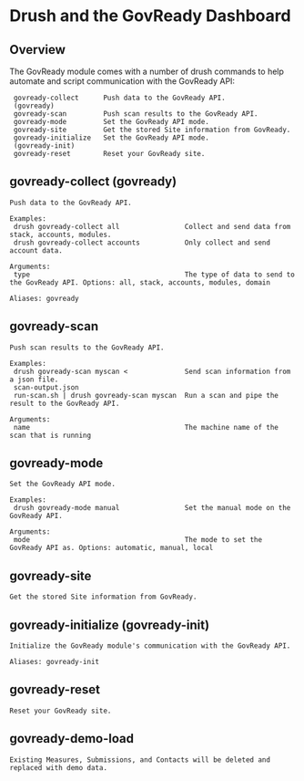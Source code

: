 # Drush and the GovReady Dashboard

## Overview
The GovReady module comes with a number of drush commands to help automate and
script communication with the GovReady API:

```
 govready-collect      Push data to the GovReady API.                 
 (govready)                                                           
 govready-scan         Push scan results to the GovReady API.         
 govready-mode         Set the GovReady API mode.                     
 govready-site         Get the stored Site information from GovReady.
 govready-initialize   Set the GovReady API mode.                     
 (govready-init)   
 govready-reset        Reset your GovReady site.                      
```


## govready-collect (govready)
```
Push data to the GovReady API.

Examples:
 drush govready-collect all                Collect and send data from stack, accounts, modules. 
 drush govready-collect accounts           Only collect and send account data.

Arguments:
 type                                      The type of data to send to the GovReady API. Options: all, stack, accounts, modules, domain

Aliases: govready
```

## govready-scan
```
Push scan results to the GovReady API.

Examples:
 drush govready-scan myscan <              Send scan information from a json file.             
 scan-output.json                                                                              
 run-scan.sh | drush govready-scan myscan  Run a scan and pipe the result to the GovReady API.

Arguments:
 name                                      The machine name of the scan that is running
```


## govready-mode
```
Set the GovReady API mode.

Examples:
 drush govready-mode manual                Set the manual mode on the GovReady API.

Arguments:
 mode                                      The mode to set the GovReady API as. Options: automatic, manual, local
```


## govready-site
```
Get the stored Site information from GovReady.
```


## govready-initialize (govready-init)
```
Initialize the GovReady module's communication with the GovReady API.

Aliases: govready-init
```

## govready-reset
```
Reset your GovReady site.
```

## govready-demo-load
```
Existing Measures, Submissions, and Contacts will be deleted and replaced with demo data.
```

